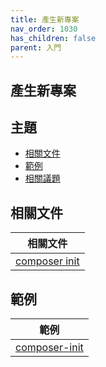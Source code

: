 ```yaml
---
title: 產生新專案
nav_order: 1030
has_children: false
parent: 入門
---
```



## 產生新專案




## 主題

* [相關文件](#相關文件)
* [範例](#範例)
* [相關議題](#相關議題)




## 相關文件

| 相關文件 |
| --- |
| [composer init](https://getcomposer.org/doc/03-cli.md#init) |




## 範例

| 範例 |
| --- |
| [composer-init](https://github.com/samwhelp/note-about-php-composer/tree/gh-pages/_demo/quick-start/composer-init) |
